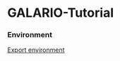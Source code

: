# GALARIO-Tutorial

### Environment

[Export environment](https://mybinder.readthedocs.io/en/latest/examples/sample_repos.html)
